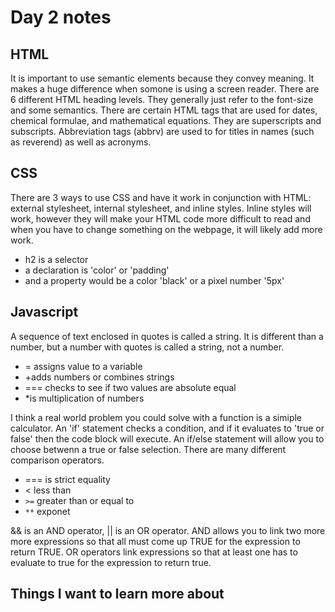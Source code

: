 # Day 2 notes

## HTML

It is important to use semantic elements because they convey meaning. It makes a huge difference when somone is using a screen reader. There are 6 different HTML heading levels. They generally just refer to the font-size and some semantics. There are certain HTML tags that are used for dates, chemical formulae, and mathematical equations. They are superscripts and subscripts. Abbreviation tags (abbrv) are used to for titles in names (such as reverend) as well as acronyms.

## CSS

There are 3 ways to use CSS and have it work in conjunction with HTML: external stylesheet, internal stylesheet, and inline styles. Inline styles will work, however they will make your HTML code more difficult to read and when you have to change something on the webpage, it will likely add more work. 
- h2 is a selector
- a declaration is 'color' or 'padding'
- and a property would be a color 'black' or a pixel number '5px'

## Javascript

A sequence of text enclosed in quotes is called a string. It is different than a number, but a number with quotes is called a string, not a number. 
-  = assigns value to a variable
- +adds numbers or combines strings
- === checks to see if two values are absolute equal
- *is multiplication of numbers

I think a real world problem you could solve with a function is a simiple calculator. 
An 'if' statement checks a condition, and if it evaluates to 'true or false' then the code block will execute. An if/else statement will allow you to choose betwenn a true or false selection. There are many different comparison operators.
- === is strict equality
- < less than
- `>=` greater than or equal to
- `**` exponet

&& is an AND operator, || is an OR operator. AND allows you to link two more more expressions so that all must come up TRUE for the expression to return TRUE.
OR operators link expressions so that at least one has to evaluate to true for the expression to return true.

## Things I want to learn more about
